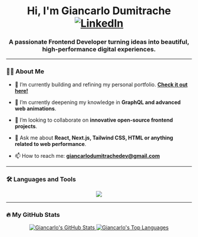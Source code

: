 <div id="header" align="center">
  <h1>
    Hi, I'm Giancarlo Dumitrache
    <a href="https://www.linkedin.com/in/giancarlo-dumitrache-a2a337371/" target="_blank">
      <img src="https://img.shields.io/badge/LinkedIn-Profile-blue?style=for-the-badge&logo=linkedin" alt="LinkedIn"/>
    </a>
  </h1>
  <h3>A passionate Frontend Developer turning ideas into beautiful, high-performance digital experiences.</h3>
</div>

---

### 👨‍💻 About Me

- 🔭 I’m currently building and refining my personal portfolio. **[Check it out here!](https://giancarlodumitrachedev.github.io/giancarlodumitrache.dev/)**

- 🌱 I’m currently deepening my knowledge in **GraphQL and advanced web animations**.

- 👯 I’m looking to collaborate on **innovative open-source frontend projects**.

- 💬 Ask me about **React, Next.js, Tailwind CSS, HTML or anything related to web performance**.

- 📫 How to reach me: **giancarlodumitrachedev@gmail.com**

---

### 🛠️ Languages and Tools

<p align="center">
  <a href="https://skillicons.dev">
    <img src="https://skillicons.dev/icons?i=react,nextjs,ts,tailwind,html,css,js,git,vscode,figma,vercel&perline=5" />
  </a>
</p>

---

### 🔥 My GitHub Stats

<p align="center">
  <a href="https://github.com/anuraghazra/github-readme-stats">
    <img alt="Giancarlo's GitHub Stats" src="https://github-readme-stats.vercel.app/api?username=giancarlodumitrachedev&show_icons=true&count_private=true&theme=tokyonight&hide_border=true&include_all_commits=true" />
  </a>
  <a href="https://github.com/anuraghazra/github-readme-stats">
    <img alt="Giancarlo's Top Languages" src="https://github-readme-stats.vercel.app/api/top-langs/?username=giancarlodumitrachedev&langs_count=8&layout=compact&theme=tokyonight&hide_border=true" />
  </a>
</p>
